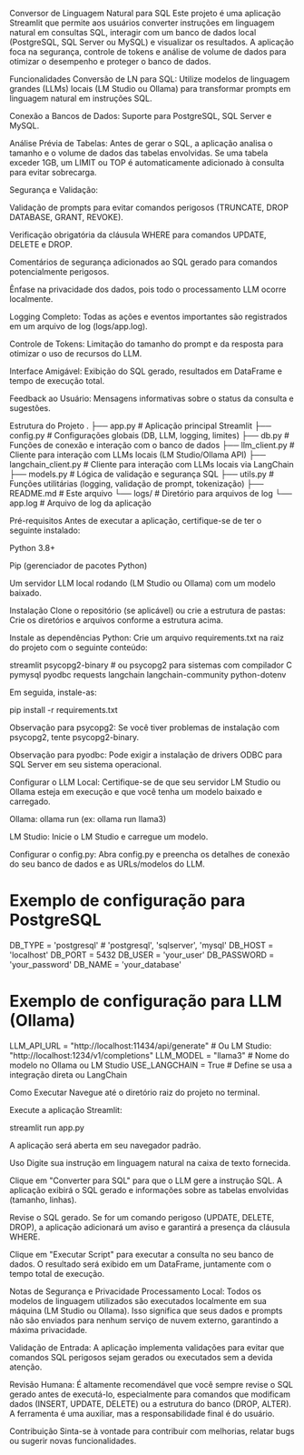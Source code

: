 Conversor de Linguagem Natural para SQL
Este projeto é uma aplicação Streamlit que permite aos usuários converter instruções em linguagem natural em consultas SQL, interagir com um banco de dados local (PostgreSQL, SQL Server ou MySQL) e visualizar os resultados. A aplicação foca na segurança, controle de tokens e análise de volume de dados para otimizar o desempenho e proteger o banco de dados.

Funcionalidades
Conversão de LN para SQL: Utilize modelos de linguagem grandes (LLMs) locais (LM Studio ou Ollama) para transformar prompts em linguagem natural em instruções SQL.

Conexão a Bancos de Dados: Suporte para PostgreSQL, SQL Server e MySQL.

Análise Prévia de Tabelas: Antes de gerar o SQL, a aplicação analisa o tamanho e o volume de dados das tabelas envolvidas. Se uma tabela exceder 1GB, um LIMIT ou TOP é automaticamente adicionado à consulta para evitar sobrecarga.

Segurança e Validação:

Validação de prompts para evitar comandos perigosos (TRUNCATE, DROP DATABASE, GRANT, REVOKE).

Verificação obrigatória da cláusula WHERE para comandos UPDATE, DELETE e DROP.

Comentários de segurança adicionados ao SQL gerado para comandos potencialmente perigosos.

Ênfase na privacidade dos dados, pois todo o processamento LLM ocorre localmente.

Logging Completo: Todas as ações e eventos importantes são registrados em um arquivo de log (logs/app.log).

Controle de Tokens: Limitação do tamanho do prompt e da resposta para otimizar o uso de recursos do LLM.

Interface Amigável: Exibição do SQL gerado, resultados em DataFrame e tempo de execução total.

Feedback ao Usuário: Mensagens informativas sobre o status da consulta e sugestões.

Estrutura do Projeto
.
├── app.py              # Aplicação principal Streamlit
├── config.py           # Configurações globais (DB, LLM, logging, limites)
├── db.py               # Funções de conexão e interação com o banco de dados
├── llm_client.py       # Cliente para interação com LLMs locais (LM Studio/Ollama API)
├── langchain_client.py # Cliente para interação com LLMs locais via LangChain
├── models.py           # Lógica de validação e segurança SQL
├── utils.py            # Funções utilitárias (logging, validação de prompt, tokenização)
├── README.md           # Este arquivo
└── logs/               # Diretório para arquivos de log
    └── app.log         # Arquivo de log da aplicação

Pré-requisitos
Antes de executar a aplicação, certifique-se de ter o seguinte instalado:

Python 3.8+

Pip (gerenciador de pacotes Python)

Um servidor LLM local rodando (LM Studio ou Ollama) com um modelo baixado.

Instalação
Clone o repositório (se aplicável) ou crie a estrutura de pastas:
Crie os diretórios e arquivos conforme a estrutura acima.

Instale as dependências Python:
Crie um arquivo requirements.txt na raiz do projeto com o seguinte conteúdo:

streamlit
psycopg2-binary  # ou psycopg2 para sistemas com compilador C
pymysql
pyodbc
requests
langchain
langchain-community
python-dotenv

Em seguida, instale-as:

pip install -r requirements.txt

Observação para psycopg2: Se você tiver problemas de instalação com psycopg2, tente psycopg2-binary.

Observação para pyodbc: Pode exigir a instalação de drivers ODBC para SQL Server em seu sistema operacional.

Configurar o LLM Local:
Certifique-se de que seu servidor LM Studio ou Ollama esteja em execução e que você tenha um modelo baixado e carregado.

Ollama: ollama run <nome-do-modelo> (ex: ollama run llama3)

LM Studio: Inicie o LM Studio e carregue um modelo.

Configurar o config.py:
Abra config.py e preencha os detalhes de conexão do seu banco de dados e as URLs/modelos do LLM.

# Exemplo de configuração para PostgreSQL
DB_TYPE = 'postgresql' # 'postgresql', 'sqlserver', 'mysql'
DB_HOST = 'localhost'
DB_PORT = 5432
DB_USER = 'your_user'
DB_PASSWORD = 'your_password'
DB_NAME = 'your_database'

# Exemplo de configuração para LLM (Ollama)
LLM_API_URL = "http://localhost:11434/api/generate" # Ou LM Studio: "http://localhost:1234/v1/completions"
LLM_MODEL = "llama3" # Nome do modelo no Ollama ou LM Studio
USE_LANGCHAIN = True # Define se usa a integração direta ou LangChain

Como Executar
Navegue até o diretório raiz do projeto no terminal.

Execute a aplicação Streamlit:

streamlit run app.py

A aplicação será aberta em seu navegador padrão.

Uso
Digite sua instrução em linguagem natural na caixa de texto fornecida.

Clique em "Converter para SQL" para que o LLM gere a instrução SQL. A aplicação exibirá o SQL gerado e informações sobre as tabelas envolvidas (tamanho, linhas).

Revise o SQL gerado. Se for um comando perigoso (UPDATE, DELETE, DROP), a aplicação adicionará um aviso e garantirá a presença da cláusula WHERE.

Clique em "Executar Script" para executar a consulta no seu banco de dados. O resultado será exibido em um DataFrame, juntamente com o tempo total de execução.

Notas de Segurança e Privacidade
Processamento Local: Todos os modelos de linguagem utilizados são executados localmente em sua máquina (LM Studio ou Ollama). Isso significa que seus dados e prompts não são enviados para nenhum serviço de nuvem externo, garantindo a máxima privacidade.

Validação de Entrada: A aplicação implementa validações para evitar que comandos SQL perigosos sejam gerados ou executados sem a devida atenção.

Revisão Humana: É altamente recomendável que você sempre revise o SQL gerado antes de executá-lo, especialmente para comandos que modificam dados (INSERT, UPDATE, DELETE) ou a estrutura do banco (DROP, ALTER). A ferramenta é uma auxiliar, mas a responsabilidade final é do usuário.

Contribuição
Sinta-se à vontade para contribuir com melhorias, relatar bugs ou sugerir novas funcionalidades.